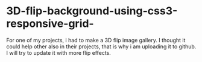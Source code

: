 # 3D-flip-background-using-css3-responsive-grid-
For one of my projects, i had to make a 3D flip image gallery. I thought it could help other also in their projects, that is why i am uploading it to github. I will try to update it with more flip effects.
